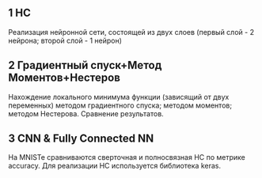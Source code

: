 ## 1 НС
Реализация нейронной сети, состоящей из двух слоев (первый слой - 2 нейрона; второй слой - 1 нейрон)

## 2 Градиентный спуск+Метод Моментов+Нестеров
Нахождение локального минимума функции (зависящий от двух переменных) методом градиентного спуска; методом моментов; методом Нестерова. Сравнение результатов.

## 3 CNN & Fully Connected NN
На MNISTe сравниваются сверточная и полносвязная НС по метрике accuracy. Для реализации НС используется библиотека keras.
